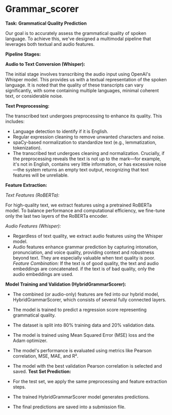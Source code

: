# Grammar_scorer

**Task: Grammatical Quality Prediction**

Our goal is to accurately assess the grammatical quality of spoken language. To achieve this, we've designed a multimodal pipeline that leverages both textual and audio features.

**Pipeline Stages:**

**Audio to Text Conversion (Whisper):**

The initial stage involves transcribing the audio input using OpenAI's Whisper model. This provides us with a textual representation of the spoken language.
It is noted that the quality of these transcripts can vary significantly, with some containing multiple languages, minimal coherent text, or considerable noise.

**Text Preprocessing:**

The transcribed text undergoes preprocessing to enhance its quality. This includes:
* Language detection to identify if it is English.
* Regular expression cleaning to remove unwanted characters and noise.
* spaCy-based normalization to standardize text (e.g., lemmatization, tokenization).
* The transcribed text undergoes cleaning and normalization. Crucially, if the preprocessing reveals the text is not up to the mark—for example, it's not in English, contains very little information, or has excessive noise—the system returns an empty text output, recognizing that text features will be unreliable.

**Feature Extraction:**

*Text Features (RoBERTa):*

For high-quality text, we extract features using a pretrained RoBERTa model.
To balance performance and computational efficiency, we fine-tune only the last two layers of the RoBERTa encoder.

*Audio Features (Whisper):*

* Regardless of text quality, we extract audio features using the Whisper model.
* Audio features enhance grammar prediction by capturing intonation, pronunciation, and voice quality, providing context and robustness beyond text. They are especially valuable when text quality is poor.
*Feature Combination:*
If the text is of good quality, the text and audio embeddings are concatenated.
if the text is of bad quality, only the audio embeddings are used.


**Model Training and Validation (HybridGrammarScorer):**

* The combined (or audio-only) features are fed into our hybrid model, HybridGrammarScorer, which consists of several fully connected layers.
* The model is trained to predict a regression score representing grammatical quality.
* The dataset is split into 80% training data and 20% validation data.
* The model is trained using Mean Squared Error (MSE) loss and the Adam optimizer.
* The model's performance is evaluated using metrics like Pearson correlation, MSE, MAE, and R².
* The model with the best validation Pearson correlation is selected and saved.
**Test Set Prediction:**

* For the test set, we apply the same preprocessing and feature extraction steps.
* The trained HybridGrammarScorer model generates predictions.
* The final predictions are saved into a submission file.
